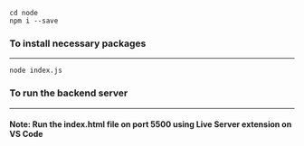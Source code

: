 ```console
cd node
npm i --save
```
### To install necessary packages
-----------------------------------------
```console
node index.js
```
### To run the backend server
----------------------------------------

#### Note: Run the index.html file on port 5500 using Live Server extension on VS Code
